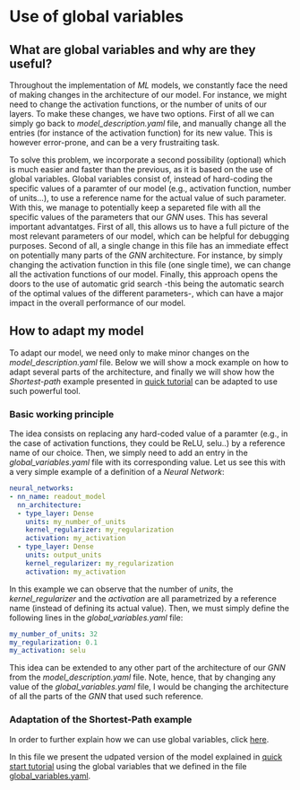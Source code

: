 # Use of global variables

## What are global variables and why are they useful?
Throughout the implementation of *ML* models, we constantly face the need of making changes in the architecture of our model. For instance, we might need to change the activation functions, or the number of units of our layers. To make these changes, we have two options. First of all we can simply go back to *model_description.yaml* file, and manually change all the entries (for instance of the activation function) for its new value. This is however error-prone, and can be a very frustraiting task. 

To solve this problem, we incorporate a second possibility (optional) which is much easier and faster than the previous, as it is based on the use of global variables. Global variables consist of, instead of hard-coding the specific values of a paramter of our model (e.g., activation function, number of units...), to use a reference name for the actual value of such parameter. With this, we manage to potentially keep a separeted file with all the specific values of the parameters that our *GNN* uses. This has several important advantatges. First of all, this allows us to have a full picture of the most relevant parameters of our model, which can be helpful for debugging purposes. Second of all, a single change in this file has an immediate effect on potentially many parts of the *GNN* architecture. For instance, by simply changing the activation function in this file (one single time), we can change all the activation functions of our model. Finally, this approach opens the doors to the use of automatic grid search -this being the automatic search of the optimal values of the different parameters-, which can have a major impact in the overall performance of our model.

## How to adapt my model
To adapt our model, we need only to make minor changes on the *model_description.yaml* file. Below we will show a mock example on how to adapt several parts of the architecture, and finally we will show how the *Shortest-path* example presented in [quick tutorial](quick_tutorial.md) can be adapted to use such powerful tool.

### Basic working principle
The idea consists on replacing any hard-coded value of a paramter (e.g., in the case of activation functions, they could be ReLU, selu..) by a reference name of our choice. Then, we simply need to add an entry in the *global_variables.yaml* file with its corresponding value. Let us see this with a very simple example of a definition of a *Neural Network*:

```yaml
neural_networks:
- nn_name: readout_model
  nn_architecture:
  - type_layer: Dense
    units: my_number_of_units
    kernel_regularizer: my_regularization
    activation: my_activation
  - type_layer: Dense
    units: output_units
    kernel_regularizer: my_regularization
    activation: my_activation
```

In this example we can observe that the number of *units*, the *kernel_regularizer* and the *activation* are all parametrized by a reference name (instead of defining its actual value). Then, we must simply define the following lines in the *global_variables.yaml* file:

```yaml
my_number_of_units: 32
my_regularization: 0.1
my_activation: selu
```

This idea can be extended to any other part of the architecture of our *GNN* from the *model_description.yaml* file. Note, hence, that by changing any value of the *global_variables.yaml* file, I would be changing the architecture of all the parts of the *GNN* that used such reference.

### Adaptation of the Shortest-Path example
In order to further explain how we can use global variables, click [here](https://github.com/knowledgedefinednetworking/ignnition/tree/main/examples/Shortest_Path/model_description_global_vars.yaml).

In this file we present the udpated version of the model explained in [quick start tutorial](quick_tutorial.md) using the global variables that we defined in the file [global_variables.yaml](https://github.com/knowledgedefinednetworking/ignnition/tree/main/examples/Shortest_Path/global_variables.yaml).
